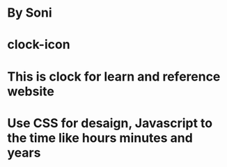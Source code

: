 # By Soni 
# clock-icon
# This is clock for learn and reference website
# Use CSS for desaign, Javascript to the time like hours minutes and years
